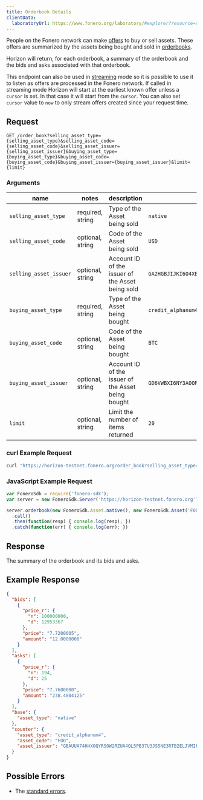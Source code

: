 ```yaml
---
title: Orderbook Details
clientData:
  laboratoryUrl: https://www.fonero.org/laboratory/#explorer?resource=order_book&endpoint=details
---
```


People on the Fonero network can make [offers](../resources/offer.md) to buy or sell assets.  These offers are summarized by the assets being bought and sold in [orderbooks](../resources/orderbook.md).

Horizon will return, for each orderbook, a summary of the orderbook and the bids and asks associated with that orderbook.

This endpoint can also be used in [streaming](../streaming.md) mode so it is possible to use it to listen as offers are processed in the Fonero network.
If called in streaming mode Horizon will start at the earliest known offer unless a `cursor` is set. In that case it will start from the `cursor`. You can also set `cursor` value to `now` to only stream offers created since your request time.

## Request

```
GET /order_book?selling_asset_type={selling_asset_type}&selling_asset_code={selling_asset_code}&selling_asset_issuer={selling_asset_issuer}&buying_asset_type={buying_asset_type}&buying_asset_code={buying_asset_code}&buying_asset_issuer={buying_asset_issuer}&limit={limit}
```

### Arguments

| name | notes | description | example |
| ---- | ----- | ----------- | ------- |
| `selling_asset_type` | required, string | Type of the Asset being sold | `native` |
| `selling_asset_code` | optional, string | Code of the Asset being sold | `USD` |
| `selling_asset_issuer` | optional, string | Account ID of the issuer of the Asset being sold | `GA2HGBJIJKI6O4XEM7CZWY5PS6GKSXL6D34ERAJYQSPYA6X6AI7HYW36` |
| `buying_asset_type` | required, string | Type of the Asset being bought | `credit_alphanum4` |
| `buying_asset_code` | optional, string | Code of the Asset being bought | `BTC` |
| `buying_asset_issuer` | optional, string | Account ID of the issuer of the Asset being bought | `GD6VWBXI6NY3AOOR55RLVQ4MNIDSXE5JSAVXUTF35FRRI72LYPI3WL6Z` |
| `limit` | optional, string | Limit the number of items returned | `20` |

### curl Example Request

```sh
curl "https://horizon-testnet.fonero.org/order_book?selling_asset_type=native&buying_asset_type=credit_alphanum4&buying_asset_code=FOO&buying_asset_issuer=GBAUUA74H4XOQYRSOW2RZUA4QL5PB37U3JS5NE3RTB2ELJVMIF5RLMAG&limit=20"
```

### JavaScript Example Request

```js
var FoneroSdk = require('fonero-sdk');
var server = new FoneroSdk.Server('https://horizon-testnet.fonero.org');

server.orderbook(new FoneroSdk.Asset.native(), new FoneroSdk.Asset('FOO', 'GBAUUA74H4XOQYRSOW2RZUA4QL5PB37U3JS5NE3RTB2ELJVMIF5RLMAG'))
  .call()
  .then(function(resp) { console.log(resp); })
  .catch(function(err) { console.log(err); })
```

## Response

The summary of the orderbook and its bids and asks.

## Example Response
```json
{
  "bids": [
    {
      "price_r": {
        "n": 100000000,
        "d": 12953367
      },
      "price": "7.7200005",
      "amount": "12.0000000"
    }
  ],
  "asks": [
    {
      "price_r": {
        "n": 194,
        "d": 25
      },
      "price": "7.7600000",
      "amount": "238.4804125"
    }
  ],
  "base": {
    "asset_type": "native"
  },
  "counter": {
    "asset_type": "credit_alphanum4",
    "asset_code": "FOO",
    "asset_issuer": "GBAUUA74H4XOQYRSOW2RZUA4QL5PB37U3JS5NE3RTB2ELJVMIF5RLMAG"
  }
}
```

## Possible Errors

- The [standard errors](../errors.md#Standard_Errors).

